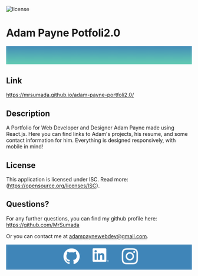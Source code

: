 ![license](https://img.shields.io/badge/license-ISC-green)

# Adam Payne Potfoli2.0

![header-image](./src/assets/images/gradient.jpg)

## Link

https://mrsumada.github.io/adam-payne-portfoli2.0/

## Description

A Portfolio for Web Developer and Designer Adam Payne made using React.js. Here you can find links to Adam's projects, his resume, and some contact information for him.  Everything is designed responsively, with mobile in mind!


## License

This application is licensed under ISC. Read more: (https://opensource.org/licenses/ISC).


## Questions?

For any further questions, you can find my github profile here: https://github.com/MrSumada

Or you can contact me at adampaynewebdev@gmail.com.

![footer-image](./src/assets/images/logos.jpg)

